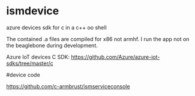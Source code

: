 # ismdevice
azure devices sdk for c in a c++ oo shell

The contained .a files are compiled for x86 not armhf. I run the app not on the beaglebone during development.

Azure IoT devices C SDK: https://github.com/Azure/azure-iot-sdks/tree/master/c

#device code

https://github.com/c-armbrust/ismserviceconsole
